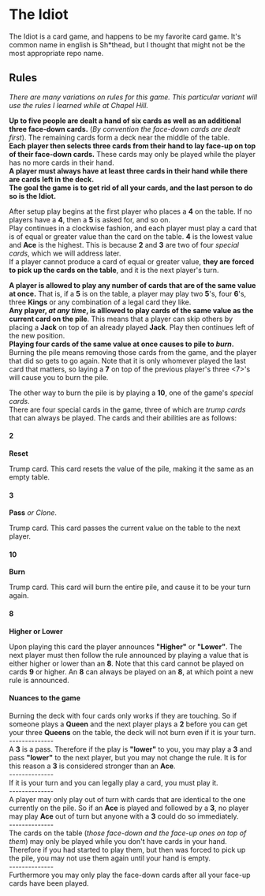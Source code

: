 <h1>The Idiot</h1>
<p>The Idiot is a card game, and happens to be my favorite card game.  It's common name in english is Sh*thead, but I thought that might not be the most appropriate repo name.
</p>
<h2>Rules</h2>
<i>There are many variations on rules for this game. This particular variant will use the rules I learned while at Chapel Hill.</i>
<p><b>Up to five people are dealt a hand of six cards as well as an additional three face-down cards.</b> (<i>By convention the face-down cards are dealt first</i>).
The remaining cards form a deck near the middle of the table.
<br />
<b>Each player then selects three cards from their hand to lay face-up on top of their face-down cards.</b>
These cards may only be played while the player has no more cards in their hand.
<br />
<b>A player must always have at least three cards in their hand while there are cards left in the deck.</b>
<br />
<b>The goal the game is to get rid of all your cards, and the last person to do so is the Idiot.</b>
<br />
</p>
<p>
After setup play begins at the first player who places a <b>4</b> on the table. If no players have a <b>4</b>, then a <b>5</b> is asked for, and so on.
<br />
Play continues in a clockwise fashion, and each player must play a card that is of equal or greater value than the card on the table. <b>4</b> is the lowest value and <b>Ace</b> is the highest. This is because <b>2</b> and <b>3</b> are two of four <i>special cards</i>, which we will address later.
<br />
If a player cannot produce a card of equal or greater value, <b>they are forced to pick up the cards on the table</b>, and it is the next player's turn.
</p>
<p>
<b>A player is allowed to play any number of cards that are of the same value at once.</b> That is, if a <b>5</b> is on the table, a player may play two <b>5</b>'s, four <b>6</b>'s, three <b>Kings</b> or any combination of a legal card they like.
<br />
<b>Any player, <i>at any time</i>, is alllowed to play cards of the same value as the current card on the pile</b>. This means that a player can skip others by placing a <b>Jack</b> on top of an already played <b>Jack</b>.  Play then continues left of the new position.
<br />
<b>Playing four cards of the same value at once causes to pile to <i>burn</i>.</b> Burning the pile means removing those cards from the game, and the player that did so gets to go again. Note that it is only whomever played the last card that matters, so laying a <b>7</b> on top of the previous player's three <7>'s will cause you to burn the pile.
</p>
<p>
The other way to burn the pile is by playing a <b>10</b>, one of the game's <i>special cards</i>.
<br />
There are four special cards in the game, three of which are <i>trump cards</i> that can always be played. The cards and their abilities are as follows:
</p>
<h4>2</h4> <b>Reset</b>
<p>
Trump card. This card resets the value of the pile, making it the same as an empty table.
</p>
<h4>3</h4> 
<b>Pass</b> <i>or Clone</i>.
<p>
Trump card. This card passes the current value on the table to the next player.
</p>
<h4>10</h4> <b>Burn</b>
<p>
Trump card. This card will burn the entire pile, and cause it to be your turn again.
</p>
<h4>8</h4> <b>Higher or Lower</b>
<p>
Upon playing this card the player announces <b>"Higher"</b> or <b>"Lower"</b>. The next player must then follow the rule announced by playing a value that is either higher or lower than an <b>8</b>. Note that this card cannot be played on cards <b>9</b> or higher. An <b>8</b> can always be played on an <b>8</b>, at which point a new rule is announced.
</p>
<h4>Nuances to the game</h4>
<p>
Burning the deck with four cards only works if they are touching. So if someone plays a <b>Queen</b> and the next player plays a <b>2</b> before you can get your three <b>Queens</b> on the table, the deck will not burn even if it is your turn.
<br />
--------------
<br />
A <b>3</b> is a pass. Therefore if the play is <b>"lower"</b> to you, you may play a <b>3</b> and pass <b>"lower"</b> to the next player, but you may not change the rule. It is for this reason a <b>3</b> is considered stronger than an <b>Ace</b>.
<br />
--------------
<br />
If it is your turn and you can legally play a card, you must play it.
<br />
--------------
<br />
A player may only play out of turn with cards that are identical to the one currently on the pile. So if an <b>Ace</b> is played and followed by a <b>3</b>, no player may play <b>Ace</b> out of turn but anyone with a <b>3</b> could do so immediately.
<br />
--------------
<br />
The cards on the table (<i>those face-down and the face-up ones on top of them</i>) may only be played while you don't have cards in your hand.  Therefore if you had started to play them, but then was forced to pick up the pile, you may not use them again until your hand is empty.
<br />
--------------
<br />
Furthermore you may only play the face-down cards after all your face-up cards have been played.
</p>


